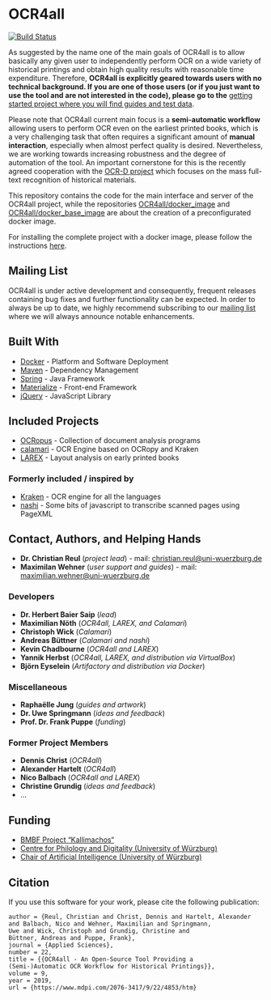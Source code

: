 # OCR4all

[![Build Status](https://travis-ci.org/OCR4all/OCR4all.svg?branch=master)](https://travis-ci.org/OCR4all/OCR4all)

As suggested by the name one of the main goals of OCR4all is to allow basically any given user to independently perform OCR on a wide variety of historical printings and obtain high quality results with reasonable time expenditure. Therefore, **OCR4all is explicitly geared towards users with no technical background. If you are one of those users (or if you just want to use the tool and are not interested in the code), please go to the** [getting started project where you will find guides and test data](https://github.com/OCR4all/getting_started).

Please note that OCR4all current main focus is a **semi-automatic workflow** allowing users to perform OCR even on the earliest printed books, which is a very challenging task that often requires a significant amount of **manual interaction**, especially when almost perfect quality is desired.
Nevertheless, we are working towards increasing robustness and the degree of automation of the tool.
An important cornerstone for this is the recently agreed cooperation with the [OCR-D project](https://github.com/ocr-d) which focuses on the mass full-text recognition of historical materials.

This repository contains the code for the main interface and server of the OCR4all project, 
while the repositories [OCR4all/docker_image](https://github.com/OCR4all/docker_image) and [OCR4all/docker_base_image](https://github.com/OCR4all/docker_base_image) are about the creation of a preconfigurated docker image.

For installing the complete project with a docker image, please follow the instructions [here](https://github.com/OCR4all/docker_image).

## Mailing List

OCR4all is under active development and consequently, frequent releases containing bug fixes and further functionality can be expected. In order to always be up to date, we highly recommend subscribing to our [mailing list](https://lists.uni-wuerzburg.de/mailman/listinfo/ocr4all) where we will always announce notable enhancements.

## Built With

* [Docker](https://www.docker.com) - Platform and Software Deployment
* [Maven](https://maven.apache.org/) - Dependency Management
* [Spring](https://spring.io/) - Java Framework
* [Materialize](http://materializecss.com/) - Front-end Framework
* [jQuery](https://jquery.com/) - JavaScript Library

## Included Projects

* [OCRopus](https://github.com/tmbdev/ocropy) - Collection of document analysis programs
* [calamari](https://github.com/ChWick/calamari) - OCR Engine based on OCRopy and Kraken
* [LAREX](https://github.com/chreul/LAREX) - Layout analysis on early printed books

### Formerly included / inspired by

* [Kraken](https://github.com/mittagessen/kraken) - OCR engine for all the languages
* [nashi](https://github.com/andbue/nashi) - Some bits of javascript to transcribe scanned pages using PageXML


## Contact, Authors, and Helping Hands

* **Dr. Christian Reul** (*project lead*) - mail: christian.reul@uni-wuerzburg.de
* **Maximilan Wehner** (*user support and guides*) - mail: maximilian.wehner@uni-wuerzburg.de

### Developers

* **Dr. Herbert Baier Saip** (*lead*)
* **Maximilian Nöth** (*OCR4all, LAREX, and Calamari*)
* **Christoph Wick** (*Calamari*)
* **Andreas Büttner** (*Calamari and nashi*)
* **Kevin Chadbourne** (*OCR4all and LAREX*)
* **Yannik Herbst** (*OCR4all, LAREX, and distribution via VirtualBox*)
* **Björn Eyselein** (*Artifactory and distribution via Docker*)

### Miscellaneous

* **Raphaëlle Jung** (*guides and artwork*)
* **Dr. Uwe Springmann** (*ideas and feedback*)
* **Prof. Dr. Frank Puppe** (*funding*)

### Former Project Members

* **Dennis Christ** (*OCR4all*)
* **Alexander Hartelt** (*OCR4all*)
* **Nico Balbach** (*OCR4all and LAREX*)
* **Christine Grundig** (*ideas and feedback*)
* ...


## Funding
* [BMBF Project “Kallimachos“](http://www.kallimachos.de/)
* [Centre for Philology and Digitality (University of Würzburg)](https://www.uni-wuerzburg.de/zpd)
* [Chair of Artificial Intelligence (University of Würzburg)](https://www.informatik.uni-wuerzburg.de/en/is)

## Citation
If you use this software for your work, please cite the following publication:

```
author = {Reul, Christian and Christ, Dennis and Hartelt, Alexander
and Balbach, Nico and Wehner, Maximilian and Springmann,
Uwe and Wick, Christoph and Grundig, Christine and
Büttner, Andreas and Puppe, Frank},
journal = {Applied Sciences},
number = 22,
title = {{OCR4all - An Open-Source Tool Providing a
(Semi-)Automatic OCR Workflow for Historical Printings}},
volume = 9,
year = 2019,
url = {https://www.mdpi.com/2076-3417/9/22/4853/htm}
```
